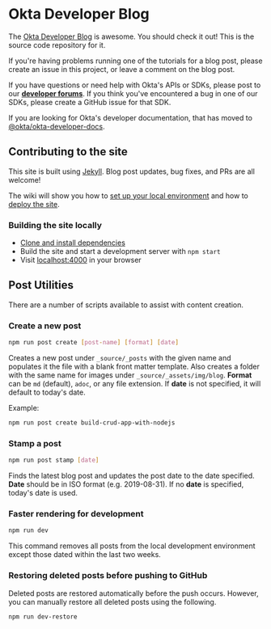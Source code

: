 # Okta Developer Blog

The [Okta Developer Blog][blog] is awesome. You should check it out! This is the source code repository for it.

If you're having problems running one of the tutorials for a blog post, please create an issue in this project, or leave a comment on the blog post.

If you have questions or need help with Okta's APIs or SDKs, please post to our **[developer forums][devforum]**. If you think you've encountered a bug in one of our SDKs, please create a GitHub issue for that SDK.

If you are looking for Okta's developer documentation, that has moved to [@okta/okta-developer-docs](https://github.com/okta/okta-developer-docs).

## Contributing to the site

This site is built using [Jekyll](http://jekyllrb.com/). Blog post updates, bug fixes, and PRs are all welcome!

The wiki will show you how to [set up your local environment](https://github.com/oktadeveloper/okta.github.io/wiki/Setting-Up-Your-Environment) and how to [deploy the site](https://github.com/oktadeveloper/okta.github.io/wiki/Deploying-the-Site).

### Building the site locally

- [Clone and install dependencies](https://github.com/oktadeveloper/okta.github.io/wiki/Setting-Up-Your-Environment)
- Build the site and start a development server with `npm start`
- Visit [localhost:4000](http://localhost:4000) in your browser

[doc]: https://developer.okta.com
[blog]: https://developer.okta.com/blog
[devforum]: https://devforum.okta.com

## Post Utilities

There are a number of scripts available to assist with content creation.

### Create a new post

```sh
npm run post create [post-name] [format] [date]
```

Creates a new post under `_source/_posts` with the given name and populates it the file with a blank front matter template. Also creates a folder with the same name for images under `_source/_assets/img/blog`. **Format** can be `md` (default), `adoc`, or any file extension. If **date** is not specified, it will default to today's date.

Example:

```sh
npm run post create build-crud-app-with-nodejs
```

### Stamp a post

```sh
npm run post stamp [date]
```

Finds the latest blog post and updates the post date to the date specified. **Date** should be in ISO format (e.g. 2019-08-31). If no **date** is specified, today's date is used.

### Faster rendering for development

```sh
npm run dev
```

This command removes all posts from the local development environment except those dated within the last two weeks.

### Restoring deleted posts before pushing to GitHub

Deleted posts are restored automatically before the push occurs. However, you can manually restore all deleted posts using the following.

```sh
npm run dev-restore
```

